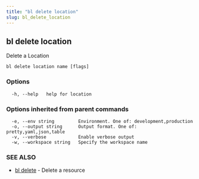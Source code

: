 ```yaml
---
title: "bl delete location"
slug: bl_delete_location
---
```

## bl delete location

Delete a Location

```
bl delete location name [flags]
```

### Options

```
  -h, --help   help for location
```

### Options inherited from parent commands

```
  -e, --env string         Environment. One of: development,production
  -o, --output string      Output format. One of: pretty,yaml,json,table
  -v, --verbose            Enable verbose output
  -w, --workspace string   Specify the workspace name
```

### SEE ALSO

* [bl delete](bl_delete.md)	 - Delete a resource

